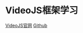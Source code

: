 # VideoJS框架学习
[VideoJS官网](http://videojs.com/ "VideoJS.com")
[Github](https://github.com/videojs "VideoJS")
